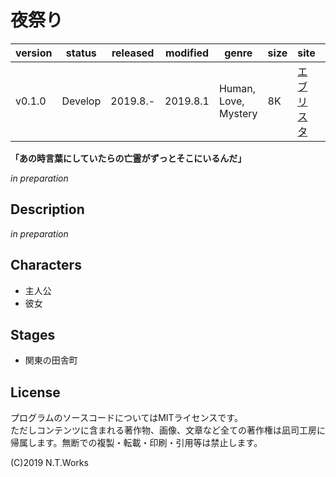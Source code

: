 # 夜祭り

| version | status | released | modified | genre | size | site | contest |
| --- | --- | --- | --- | --- | --- | --- | --- |
| v0.1.0 | Develop | 2019.8.- | 2019.8.1 | Human, Love, Mystery | 8K | [エブリスタ](https://estar.jp/) | [妄想コンテスト「ひんやり」](https://estar.jp/official_contests/159368) |

**「あの時言葉にしていたらの亡霊がずっとそこにいるんだ」**

*in preparation*

## Description

*in preparation*

## Characters

- 主人公
- 彼女

## Stages

- 関東の田舎町

## License

プログラムのソースコードについてはMITライセンスです。  
ただしコンテンツに含まれる著作物、画像、文章など全ての著作権は凪司工房に帰属します。無断での複製・転載・印刷・引用等は禁止します。

(C)2019 N.T.Works

